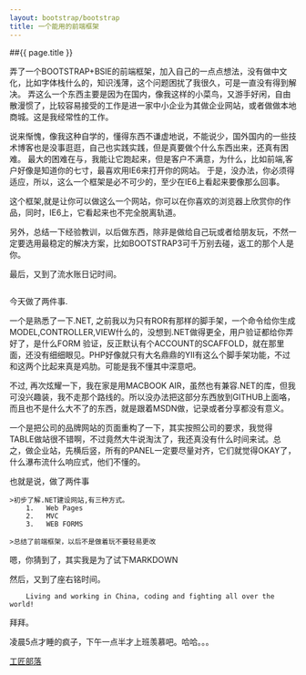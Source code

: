 ```yaml
---
layout: bootstrap/bootstrap
title: 一个能用的前端框架
---
```


##{{ page.title }}

弄了一个BOOTSTRAP+BSIE的前端框架，加入自己的一点点想法，没有做中文化，比如字体栈什么的，知识浅薄，这个问题困扰了我很久，可是一直没有得到解决。
弄这么一个东西主要是因为在国内，像我这样的小菜鸟，又游手好闲，自由散漫惯了，比较容易接受的工作是进一家中小企业为其做企业网站，或者做做本地商城。这是我经常性的工作。

说来惭愧，像我这种自学的，懂得东西不谦虚地说，不能说少，国外国内的一些技术博客也是没事逛逛，自己也实践实践，但是真要做个什么东西出来，还真有困难。
最大的困难在与，我能让它跑起来，但是客户不满意，为什么，比如前端,客户好像是知道你的七寸，最喜欢用IE6来打开你的网站。
于是，没办法，你必须得适应，所以，这么一个框架是必不可少的，至少在IE6上看起来要像那么回事。

这个框架,就是让你可以做这么一个网站，你可以在你喜欢的浏览器上欣赏你的作品，同时，IE6上，它看起来也不完全脱离轨道。

另外，总结一下经验教训，以后做东西，除非是做给自己玩或者给朋友玩，不然一定要选用最稳定的解决方案，比如BOOTSTRAP3可千万别去碰，返工的那个人是你。

最后，又到了流水账日记时间。


<img data-src="holder.js/1170x300" alt="" />

今天做了两件事.

一个是熟悉了一下.NET, 之前我以为只有ROR有那样的脚手架，一个命令给你生成MODEL,CONTROLLER,VIEW什么的，没想到.NET做得更全，用户验证都给你弄好了，是什么FORM 验证，反正默认有个ACCOUNT的SCAFFOLD，就在那里面，还没有细细眼见。PHP好像就只有大名鼎鼎的YII有这么个脚手架功能，不过和这两个比起来真是鸡肋。可能是我不懂其中深意吧。

不过, 再次炫耀一下，我在家是用MACBOOK AIR，虽然也有兼容.NET的库，但我可没兴趣装，我不走那个路线的。所以没办法把这部分东西放到GITHUB上面咯，而且也不是什么大不了的东西，就是跟着MSDN做，记录或者分享都没有意义。

一个是把公司的品牌网站的页面重构了一下，其实按照公司的要求，我觉得TABLE做站很不错啊，不过竟然大牛说淘汰了，我还真没有什么时间来试。总之，做企业站，先横后竖，所有的PANEL一定要尽量对齐，它们就觉得OKAY了，什么瀑布流什么响应式，他们不懂的。

也就是说，做了两件事

	>初步了解.NET建设网站,有三种方式。
		1.   Web Pages
		2.   MVC
		3.   WEB FORMS

	>总结了前端框架，以后不是做着玩不要轻易更改

嗯，你猜到了，其实我是为了试下MARKDOWN

然后，又到了座右铭时间。

		Living and working in China, coding and fighting all over the world!

拜拜。

凌晨5点才睡的疯子，下午一点半才上班羡慕吧。哈哈。。。

[工匠部落](http://www.iartisan.me)
